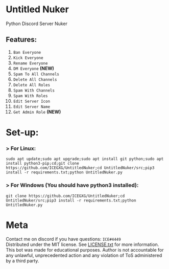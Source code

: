# Untitled Nuker
Python Discord Server Nuker

## Features:
1. `Ban Everyone`
2. `Kick Everyone`
3. `Rename Everyone`
4. `DM Everyone` **(NEW)**
5. `Spam To All Channels`
6. `Delete All Channels`
7. `Delete All Roles`
8. `Spam With Channels`
9. `Spam With Roles`
10. `Edit Server Icon`
11. `Edit Server Name`  
12. `Get Admin Role` **(NEW)**

# Set-up: 
### > For Linux:  
```
sudo apt update;sudo apt upgrade;sudo apt install git python;sudo apt install python3-pip;cd;git clone https://github.com/ICEGXG/UntitledNuker;cd UntitledNuker/src;pip3 install -r requirements.txt;python UntitledNuker.py
```
### > For Windows (You should have python3 installed):
```
git clone https://github.com/ICEGXG/UntitledNuker;cd UntitledNuker/src;pip3 install -r requirements.txt;python UntitledNuker.py
```

# Meta
Contact me on discord if you have questions: `ICE#4449`  
Distributed under the MIT license. See  [LICENSE.txt](https://github.com/ICEGXG/UntitledNuker/blob/master/LICENSE.txt)
for more information.  
This bot was made for educational purposes. Author is not accountable for any unlawful, unprecedented action and any violation of ToS administered by a third party.
